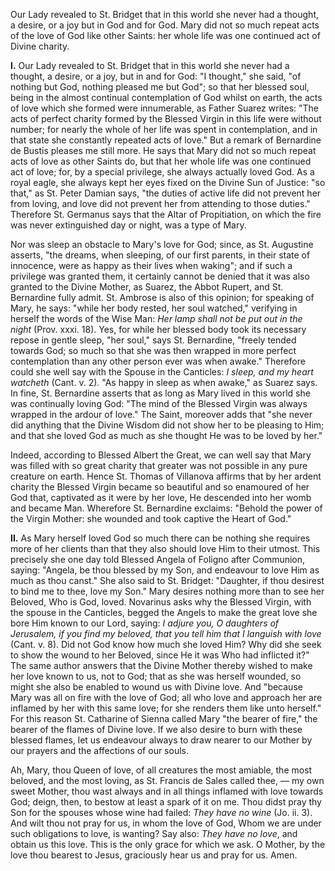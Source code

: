 
Our Lady revealed to St. Bridget that in this world she never had a thought, a desire, or a joy but in God and for God. Mary did not so much repeat acts of the love of God like other Saints: her whole life was one continued act of Divine charity.

**I\.** Our Lady revealed to St. Bridget that in this world she never had a thought, a desire, or a joy, but in and for God: \"I thought,\" she said, \"of nothing but God, nothing pleased me but God\"; so that her blessed soul, being in the almost continual contemplation of God whilst on earth, the acts of love which she formed were innumerable, as Father Suarez writes: \"The acts of perfect charity formed by the Blessed Virgin in this life were without number; for nearly the whole of her life was spent in contemplation, and in that state she constantly repeated acts of love.\" But a remark of Bernardine de Bustis pleases me still more. He says that Mary did not so much repeat acts of love as other Saints do, but that her whole life was one continued act of love; for, by a special privilege, she always actually loved God. As a royal eagle, she always kept her eyes fixed on the Divine Sun of Justice: \"so that,\" as St. Peter Damian says, \"the duties of active life did not prevent her from loving, and love did not prevent her from attending to those duties.\" Therefore St. Germanus says that the Altar of Propitiation, on which the fire was never extinguished day or night, was a type of Mary.

Nor was sleep an obstacle to Mary\'s love for God; since, as St. Augustine asserts, \"the dreams, when sleeping, of our first parents, in their state of innocence, were as happy as their lives when waking\"; and if such a privilege was granted them, it certainly cannot be denied that it was also granted to the Divine Mother, as Suarez, the Abbot Rupert, and St. Bernardine fully admit. St. Ambrose is also of this opinion; for speaking of Mary, he says: \"while her body rested, her soul watched,\" verifying in herself the words of the Wise Man: *Her lamp shall not be put out in the night* (Prov. xxxi. 18). Yes, for while her blessed body took its necessary repose in gentle sleep, \"her soul,\" says St. Bernardine, \"freely tended towards God; so much so that she was then wrapped in more perfect contemplation than any other person ever was when awake.\" Therefore could she well say with the Spouse in the Canticles: *I sleep, and my heart watcheth* (Cant. v. 2). \"As happy in sleep as when awake,\" as Suarez says. In fine, St. Bernardine asserts that as long as Mary lived in this world she was continually loving God: \"The mind of the Blessed Virgin was always wrapped in the ardour of love.\" The Saint, moreover adds that \"she never did anything that the Divine Wisdom did not show her to be pleasing to Him; and that she loved God as much as she thought He was to be loved by her.\"

Indeed, according to Blessed Albert the Great, we can well say that Mary was filled with so great charity that greater was not possible in any pure creature on earth. Hence St. Thomas of Villanova affirms that by her ardent charity the Blessed Virgin became so beautiful and so enamoured of her God that, captivated as it were by her love, He descended into her womb and became Man. Wherefore St. Bernardine exclaims: \"Behold the power of the Virgin Mother: she wounded and took captive the Heart of God.\"

**II\.** As Mary herself loved God so much there can be nothing she requires more of her clients than that they also should love Him to their utmost. This precisely she one day told Blessed Angela of Foligno after Communion, saying: \"Angela, be thou blessed by my Son, and endeavour to love Him as much as thou canst.\" She also said to St. Bridget: \"Daughter, if thou desirest to bind me to thee, love my Son.\" Mary desires nothing more than to see her Beloved, Who is God, loved. Novarinus asks why the Blessed Virgin, with the spouse in the Canticles, begged the Angels to make the great love she bore Him known to our Lord, saying: *I adjure you, O daughters of Jerusalem, if you find my beloved, that you tell him that I languish with love* (Cant. v. 8). Did not God know how much she loved Him? Why did she seek to show the wound to her Beloved, since He it was Who had inflicted it?\" The same author answers that the Divine Mother thereby wished to make her love known to us, not to God; that as she was herself wounded, so might she also be enabled to wound us with Divine love. And \"because Mary was all on fire with the love of God; all who love and approach her are inflamed by her with this same love; for she renders them like unto herself.\" For this reason St. Catharine of Sienna called Mary \"the bearer of fire,\" the bearer of the flames of Divine love. If we also desire to burn with these blessed flames, let us endeavour always to draw nearer to our Mother by our prayers and the affections of our souls.

Ah, Mary, thou Queen of love, of all creatures the most amiable, the most beloved, and the most loving, as St. Francis de Sales called thee, — my own sweet Mother, thou wast always and in all things inflamed with love towards God; deign, then, to bestow at least a spark of it on me. Thou didst pray thy Son for the spouses whose wine had failed: *They have no wine* (Jo. ii. 3). And wilt thou not pray for us, in whom the love of God, Whom we are under such obligations to love, is wanting? Say also: *They have no love*, and obtain us this love. This is the only grace for which we ask. O Mother, by the love thou bearest to Jesus, graciously hear us and pray for us. Amen.

